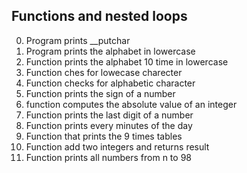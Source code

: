 ## Functions and nested loops
0. Program prints __putchar
1. Program prints the alphabet in lowercase
2. Function prints the alphabet 10 time in lowercase
3. Function ches for lowecase charecter
4. Function checks for alphabetic character
5. Function prints the sign of a number
6. function computes the absolute value of an integer
7. Function prints the last digit of a number
8. Function prints every minutes of the day
9. Function that prints the 9 times tables
10. Function add two integers and returns result
11. Function prints all numbers from n to 98
